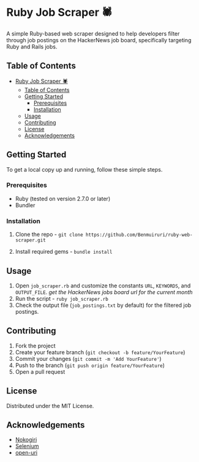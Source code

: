 # Ruby Job Scraper 🕷️

A simple Ruby-based web scraper designed to help developers filter through job postings on the HackerNews job board, specifically targeting Ruby and Rails jobs.

## Table of Contents

- [Ruby Job Scraper 🕷️](#ruby-job-scraper-️)
  - [Table of Contents](#table-of-contents)
  - [Getting Started](#getting-started)
    - [Prerequisites](#prerequisites)
    - [Installation](#installation)
  - [Usage](#usage)
  - [Contributing](#contributing)
  - [License](#license)
  - [Acknowledgements](#acknowledgements)

## Getting Started

To get a local copy up and running, follow these simple steps.

### Prerequisites

- Ruby (tested on version 2.7.0 or later)
- Bundler

### Installation

1. Clone the repo - `git clone https://github.com/Benmuiruri/ruby-web-scraper.git`

2. Install required gems - `bundle install`


## Usage

1. Open `job_scraper.rb` and customize the constants `URL`, `KEYWORDS`, and `OUTPUT_FILE`. _get the HackerNews jobs board url for the current month_
2. Run the script - `ruby job_scraper.rb`
3. Check the output file (`job_postings.txt` by default) for the filtered job postings.

## Contributing

1. Fork the project
2. Create your feature branch (`git checkout -b feature/YourFeature`)
3. Commit your changes (`git commit -m 'Add YourFeature'`)
4. Push to the branch (`git push origin feature/YourFeature`)
5. Open a pull request

## License

Distributed under the MIT License.

## Acknowledgements

- [Nokogiri](https://nokogiri.org/)
- [Selenium](https://www.selenium.dev/)
- [open-uri](https://ruby-doc.org/stdlib-2.7.0/libdoc/open-uri/rdoc/OpenURI.html)


